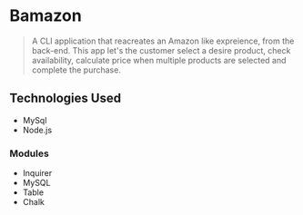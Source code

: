 # __Bamazon__

>A CLI application that reacreates an Amazon like expreience, from the back-end. This app let's the customer select a desire product, check availability, calculate price when multiple products are selected and complete the purchase.

## Technologies Used

* MySql 
* Node.js 

### Modules 

* Inquirer
* MySQL
* Table
* Chalk 



